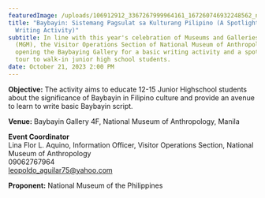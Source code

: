 ```yaml
---
featuredImage: /uploads/106912912_3367267999964161_167260746932248562_n.jpg
title: "Baybayin: Sistemang Pagsulat sa Kulturang Pilipino (A Spotlight Tour and
  Writing Activity)"
subtitle: In line with this year's celebration of Museums and Galleries Month
  (MGM), the Visitor Operations Section of National Museum of Anthropology is
  opening the Baybaying Gallery for a basic writing activity and a spotlight
  tour to walk-in junior high school students.
date: October 21, 2023 2:00 PM
---
```

<!--StartFragment-->

**O﻿bjective:** The activity aims to educate 12-15 Junior Highschool students about the significance of Baybayin in
Filipino culture and provide an avenue to learn to write basic Baybayin script.

**V﻿enue:** Baybayin Gallery 4F, National Museum of Anthropology, Manila

**E﻿vent Coordinator**\
Lina Flor L. Aquino, Information Officer,
Visitor Operations Section, National Museum of Anthropology\
09062767964 \
leopoldo_aguilar75@yahoo.com

**P﻿roponent:** National Museum of the Philippines

<!--EndFragment-->